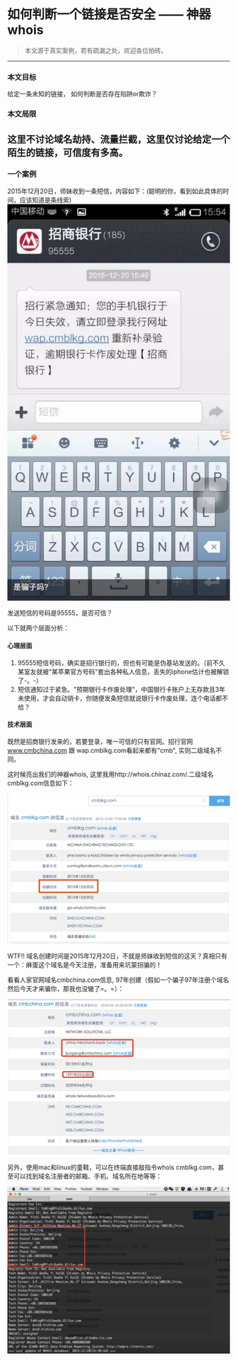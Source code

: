 # 如何判断一个链接是否安全 —— 神器whois

> 本文源于真实案例，若有疏漏之处，欢迎各位拍砖。

---
### 本文目标
给定一条未知的链接， 如何判断是否存在陷阱or欺诈？

### 本文局限
这里不讨论域名劫持、流量拦截，这里仅讨论给定一个陌生的链接，可信度有多高。
---
### 一个案例
2015年12月20日，师妹收到一条短信，内容如下：(聪明的你，看到如此具体的时间，应该知道是条线索)
![](https://github.com/ouyongchu/dark-tricks/blob/master/images/message.JPG)

发送短信的号码是95555，是否可信？

以下就两个层面分析：
#### 心理层面
1. 95555短信号码，确实是招行银行的，但也有可能是伪基站发送的。（前不久某室友就被"某苹果官方号码"套出各种私人信息，丢失的iphone估计也被解锁了-。-）
2. 短信通知过于紧急。"预期银行卡作废处理"，中国银行卡账户上无存款且3年未使用，才会自动销卡，你随便发条短信就说银行卡作废处理，连个电话都不给？

#### 技术层面
既然是招商银行发来的，若要登录，唯一可信的只有官网。招行官网 www.cmbchina.com 跟 wap.cmblkg.com看起来都有"cmb", 实则二级域名不同。

这时候亮出我们的神器whois, 这里我用http://whois.chinaz.com/.二级域名cmblkg.com信息如下：

![](https://raw.githubusercontent.com/ouyongchu/dark-tricks/master/images/cmblkg.com.png)

WTF!! 域名创建时间是2015年12月20日，不就是师妹收到短信的这天？真相只有一个：麻蛋这个域名是今天注册，准备用来坑蒙拐骗的！

看看人家官网域名cmbchina.com信息, 97年创建（假如一个骗子97年注册个域名然后今天才来骗你，那我也没辙了=。=）：

![](https://raw.githubusercontent.com/ouyongchu/dark-tricks/master/images/cmbchina.com.jpg)


另外，使用mac和linux的童鞋，可以在终端直接敲指令whois cmblkg.com，甚至可以找到域名注册者的邮箱、手机、域名所在地等等：

![](https://raw.githubusercontent.com/ouyongchu/dark-tricks/master/images/whois.jpg)
